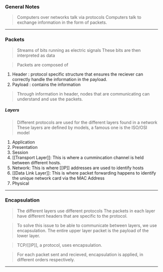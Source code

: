 
### General Notes

> Computers over networks talk via protocols
> Computers talk to exchange information in the form of packets.

---

### Packets

> Streams of bits running as electric signals
> These bits are then interpreted as data

> Packets are composed of 
1. Header : protocol specific structure that ensures the reciever can correctly handle the information in the payload.
2. Payload : contains the information

> Through information in header, nodes that are communicating can understand and use the packets.

##### Layers

> Different protocols are used for the different layers found in a network 
> These layers are defined by models, a famous one is the ISO/OSI model

1. Application
2. Presentation
3. Session
4. [[Transport Layer]]: This is where a cummincation channel is held between different hosts.
5. Network: This is where [[IP]] addresses are used to identify hosts
6. [[Data Link Layer]]: This is where packet forwarding happens to identify the unique network card via the MAC Address
7. Physical

---

### Encapsulation

> The different layers use different protocols
> The packets in each layer have different headers that are specific to the protocol.

> To solve this issue to be able to communicate between layers, we use encapsulation.
> The entire upper layer packet is the payload of the lower layer.

>TCP/[[IP]], a protocol, uses encapsulation.

> For each packet sent and recieved, encapsulation is applied, in different orders respectively.

---
